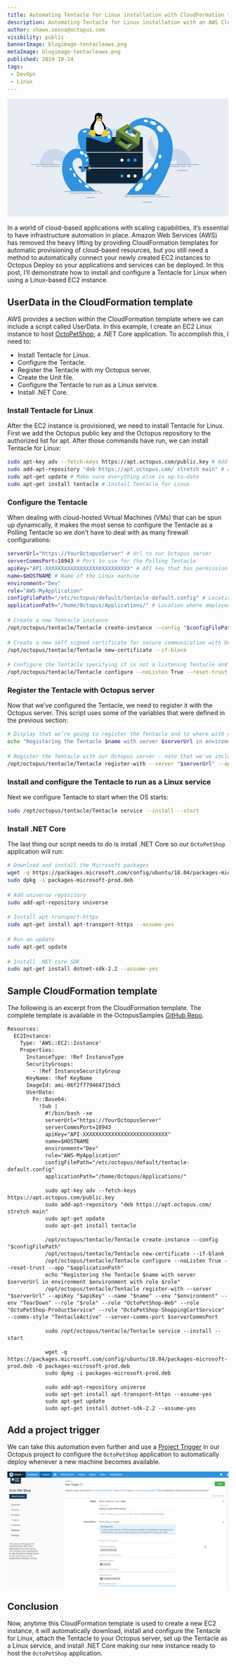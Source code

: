 ```yaml
---
title: Automating Tentacle for Linux installation with CloudFormation templates
description: Automating Tentacle for Linux installation with an AWS CloudFormation template.
author: shawn.sesna@octopus.com
visibility: public
bannerImage: blogimage-tentacleaws.png
metaImage: blogimage-tentacleaws.png
published: 2019-10-14
tags:
 - DevOps
 - Linux
---
```


![Tentacles rising from the ocean to install software on a Linux server with AWS Cloudformation](blogimage-tentacleaws.png)

In a world of cloud-based applications with scaling capabilities, it’s essential to have infrastructure automation in place.  Amazon Web Services (AWS) has removed the heavy lifting by providing CloudFormation templates for automatic provisioning of cloud-based resources, but you still need a method to automatically connect your newly created EC2 instances to Octopus Deploy so your applications and services can be deployed.  In this post, I‘ll demonstrate how to install and configure a Tentacle for Linux when using a Linux-based EC2 instance.

## UserData in the CloudFormation template

AWS provides a section within the CloudFormation template where we can include a script called UserData.  In this example, I create an EC2 Linux instance to host [OctoPetShop](https://github.com/OctopusSamples/OctoPetShop), a .NET Core application.  To accomplish this, I need to:

- Install Tentacle for Linux.
- Configure the Tentacle.
- Register the Tentacle with my Octopus server.
- Create the Unit file.
- Configure the Tentacle to run as a Linux service.
- Install .NET Core.

### Install Tentacle for Linux

After the EC2 instance is provisioned, we need to install Tentacle for Linux. First we add the Octopus public key and the Octopus repository to the authorized list for apt.  After those commands have run, we can install Tentacle for Linux:

```bash
sudo apt-key adv --fetch-keys https://apt.octopus.com/public.key # Add Octopus public key to apt
sudo add-apt-repository "deb https://apt.octopus.com/ stretch main" # Add Octopus repository to apt
sudo apt-get update # Make sure everything else is up-to-date
sudo apt-get install tentacle # Install Tentacle for Linux
```

### Configure the Tentacle

When dealing with cloud-hosted Virtual Machines (VMs) that can be spun up dynamically, it makes the most sense to configure the Tentacle as a Polling Tentacle so we don’t have to deal with as many firewall configurations:

```bash
serverUrl="https://YourOctopusServer" # Url to our Octopus server
serverCommsPort=10943 # Port to use for the Polling Tentacle
apiKey="API-XXXXXXXXXXXXXXXXXXXXXXXXXXX" # API key that has permission to add machines
name=$HOSTNAME # Name of the Linux machine
environment="Dev"
role="AWS-MyApplication"
configFilePath="/etc/octopus/default/tentacle-default.config" # Location on disk to store the configuration
applicationPath="/home/Octopus/Applications/" # Location where deployed applications will be installed to

# Create a new Tentacle instance
/opt/octopus/tentacle/Tentacle create-instance --config "$configFilePath"

# Create a new self-signed certificate for secure communication with Octopus server
/opt/octopus/tentacle/Tentacle new-certificate --if-blank

# Configure the Tentacle specifying it is not a listening Tentacle and setting where deployed applications go
/opt/octopus/tentacle/Tentacle configure --noListen True --reset-trust --app "$applicationPath"
```

### Register the Tentacle with Octopus server

Now that we’ve configured the Tentacle, we need to register it with the Octopus server.  This script uses some of the variables that were defined in the previous section:

```bash
# Display that we’re going to register the Tentacle and to where with environments and roles
echo "Registering the Tentacle $name with server $serverUrl in environment $environment with role $role"

# Register the Tentacle with our Octopus server - note that we've included more environments and roles than the ones defined in variables above
/opt/octopus/tentacle/Tentacle register-with --server "$serverUrl" --apiKey "$apiKey" --name "$name" --env "$environment" --env "TearDown" --role "$role" --role "OctoPetShop-Web" --role "OctoPetShop-ProductService" --role "OctoPetShop-ShoppingCartService" --comms-style "TentacleActive" --server-comms-port $serverCommsPort
```

### Install and configure the Tentacle to run as a Linux service

Next we configure Tentacle to start when the OS starts:

```bash
sudo /opt/octopus/tentacle/Tentacle service --install --start
```

### Install .NET Core

The last thing our script needs to do is install .NET Core so our `OctoPetShop` application will run:

```bash
# Download and install the Microsoft packages
wget -q https://packages.microsoft.com/config/ubuntu/18.04/packages-microsoft-prod.deb -O packages-microsoft-prod.deb
sudo dpkg -i packages-microsoft-prod.deb

# Add universe repository
sudo add-apt-repository universe

# Install apt-transport-https
sudo apt-get install apt-transport-https --assume-yes

# Run an update
sudo apt-get update

# Install .NET core SDK
sudo apt-get install dotnet-sdk-2.2 --assume-yes
```

## Sample CloudFormation template

The following is an excerpt from the CloudFormation template. The complete template is available in the OctopusSamples [GitHub Repo](https://github.com/OctopusSamples/CloudFormation-LinuxTentacle/blob/master/src/SampleCloudFormation.yaml).

```
Resources:
  EC2Instance:
    Type: 'AWS::EC2::Instance'
    Properties:
      InstanceType: !Ref InstanceType
      SecurityGroups:
        - !Ref InstanceSecurityGroup
      KeyName: !Ref KeyName
      ImageId: ami-06f2f779464715dc5
      UserData:
        Fn::Base64:
          !Sub |
            #!/bin/bash -xe
            serverUrl="https://YourOctopusServer"
            serverCommsPort=10943
            apiKey="API-XXXXXXXXXXXXXXXXXXXXXXXXXXX"
            name=$HOSTNAME
            environment="Dev"
            role="AWS-MyApplication"
            configFilePath="/etc/octopus/default/tentacle-default.config"
            applicationPath="/home/Octopus/Applications/"

            sudo apt-key adv --fetch-keys https://apt.octopus.com/public.key
            sudo add-apt-repository "deb https://apt.octopus.com/ stretch main"
            sudo apt-get update
            sudo apt-get install tentacle

            /opt/octopus/tentacle/Tentacle create-instance --config "$configFilePath"
            /opt/octopus/tentacle/Tentacle new-certificate --if-blank
            /opt/octopus/tentacle/Tentacle configure --noListen True --reset-trust --app "$applicationPath"
            echo "Registering the Tentacle $name with server $serverUrl in environment $environment with role $role"
            /opt/octopus/tentacle/Tentacle register-with --server "$serverUrl" --apiKey "$apiKey" --name "$name" --env "$environment" --env "TearDown" --role "$role" --role "OctoPetShop-Web" --role "OctoPetShop-ProductService" --role "OctoPetShop-ShoppingCartService" --comms-style "TentacleActive" --server-comms-port $serverCommsPort

            sudo /opt/octopus/tentacle/Tentacle service --install --start

            wget -q https://packages.microsoft.com/config/ubuntu/18.04/packages-microsoft-prod.deb -O packages-microsoft-prod.deb
            sudo dpkg -i packages-microsoft-prod.deb

            sudo add-apt-repository universe
            sudo apt-get install apt-transport-https --assume-yes
            sudo apt-get update
            sudo apt-get install dotnet-sdk-2.2 --assume-yes
```

## Add a project trigger

We can take this automation even further and use a [Project Trigger](https://octopus.com/docs/deployment-process/project-triggers) in our Octopus project to configure the `OctoPetShop` application to automatically deploy whenever a new machine becomes available.

![](octopetshop-project-trigger.png)

## Conclusion

Now, anytime this CloudFormation template is used to create a new EC2 instance, it will automatically download, install and configure the Tentacle for Linux, attach the Tentacle to your Octopus server, set up the Tentacle as a Linux service, and install .NET Core making our new instance ready to host the `OctoPetShop` application.
